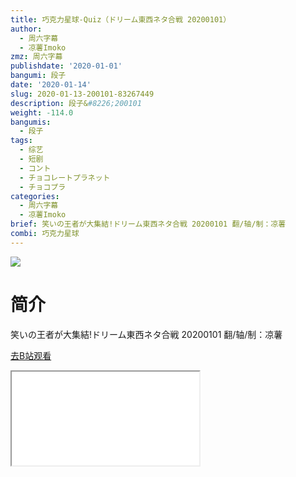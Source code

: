 ```yaml
---
title: 巧克力星球-Quiz（ドリーム東西ネタ合戦 20200101）
author:
  - 周六字幕
  - 凉薯Imoko
zmz: 周六字幕
publishdate: '2020-01-01'
bangumi: 段子
date: '2020-01-14'
slug: 2020-01-13-200101-83267449
description: 段子&#8226;200101
weight: -114.0
bangumis:
  - 段子
tags:
  - 综艺
  - 短剧
  - コント
  - チョコレートプラネット
  - チョコプラ
categories:
  - 周六字幕
  - 凉薯Imoko
brief: 笑いの王者が大集結!ドリーム東西ネタ合戦 20200101 翻/轴/制：凉薯
combi: 巧克力星球
---
```

![](https://raw.githubusercontent.com/tcgriffith/owaraisite/master/static/tmpimg/9001f6b118769968d54b3b546832df7740a50d9a.jpg.480.jpg)
# 简介  
笑いの王者が大集結!ドリーム東西ネタ合戦 20200101
翻/轴/制：凉薯  

[去B站观看](https://www.bilibili.com/video/av83267449/)
<div class ="resp-container"><iframe class="testiframe" src="//player.bilibili.com/player.html?aid=83267449"", scrolling="no", allowfullscreen="true" > </iframe></div> 
